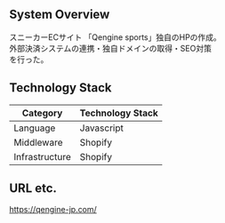 ## System Overview

スニーカーECサイト 「Qengine sports」独自のHPの作成。  
外部決済システムの連携・独自ドメインの取得・SEO対策  
を行った。

## Technology Stack

| Category       | Technology Stack                              |
| -------------- | --------------------------------------------- |
| Language       | Javascript |
| Middleware     | Shopify                       |
| Infrastructure | Shopify   |

## URL etc.

https://qengine-jp.com/
